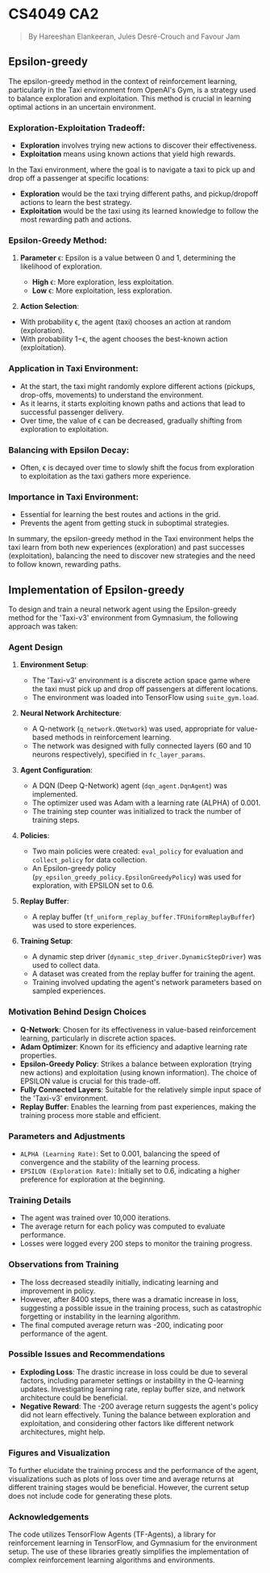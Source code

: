 # CS4049 CA2
> By Hareeshan Elankeeran, Jules Desré-Crouch and Favour Jam

## Epsilon-greedy

The epsilon-greedy method in the context of reinforcement learning, particularly in the Taxi environment from OpenAI's Gym, is a strategy used to balance exploration and exploitation. This method is crucial in learning optimal actions in an uncertain environment.

### Exploration-Exploitation Tradeoff:
- **Exploration** involves trying new actions to discover their effectiveness.
- **Exploitation** means using known actions that yield high rewards.

In the Taxi environment, where the goal is to navigate a taxi to pick up and drop off a passenger at specific locations:

- **Exploration** would be the taxi trying different paths, and pickup/dropoff actions to learn the best strategy.
- **Exploitation** would be the taxi using its learned knowledge to follow the most rewarding path and actions.

### Epsilon-Greedy Method:
1. **Parameter** ϵ: Epsilon is a value between 0 and 1, determining the likelihood of exploration.
    - **High** ϵ: More exploration, less exploitation.
    - **Low** ϵ: More exploitation, less exploration.

1. **Action Selection**:
- With probability ϵ, the agent (taxi) chooses an action at random (exploration).
- With probability 1−ϵ, the agent chooses the best-known action (exploitation).

### Application in Taxi Environment:
- At the start, the taxi might randomly explore different actions (pickups, drop-offs, movements) to understand the environment.
- As it learns, it starts exploiting known paths and actions that lead to successful passenger delivery.
- Over time, the value of ϵ can be decreased, gradually shifting from exploration to exploitation.
### Balancing with Epsilon Decay:
- Often, ϵ is decayed over time to slowly shift the focus from exploration to exploitation as the taxi gathers more experience.
### Importance in Taxi Environment:
- Essential for learning the best routes and actions in the grid.
- Prevents the agent from getting stuck in suboptimal strategies.

In summary, the epsilon-greedy method in the Taxi environment helps the taxi learn from both new experiences (exploration) and past successes (exploitation), balancing the need to discover new strategies and the need to follow known, rewarding paths.


## Implementation of Epsilon-greedy

To design and train a neural network agent using the Epsilon-greedy method for the 'Taxi-v3' environment from Gymnasium, the following approach was taken:

### Agent Design

1. **Environment Setup**: 
   - The 'Taxi-v3' environment is a discrete action space game where the taxi must pick up and drop off passengers at different locations.
   - The environment was loaded into TensorFlow using `suite_gym.load`.

2. **Neural Network Architecture**:
   - A Q-network (`q_network.QNetwork`) was used, appropriate for value-based methods in reinforcement learning.
   - The network was designed with fully connected layers (60 and 10 neurons respectively), specified in `fc_layer_params`.

3. **Agent Configuration**:
   - A DQN (Deep Q-Network) agent (`dqn_agent.DqnAgent`) was implemented.
   - The optimizer used was Adam with a learning rate (ALPHA) of 0.001.
   - The training step counter was initialized to track the number of training steps.

4. **Policies**:
   - Two main policies were created: `eval_policy` for evaluation and `collect_policy` for data collection.
   - An Epsilon-greedy policy (`py_epsilon_greedy_policy.EpsilonGreedyPolicy`) was used for exploration, with EPSILON set to 0.6.

5. **Replay Buffer**:
   - A replay buffer (`tf_uniform_replay_buffer.TFUniformReplayBuffer`) was used to store experiences.

6. **Training Setup**:
   - A dynamic step driver (`dynamic_step_driver.DynamicStepDriver`) was used to collect data.
   - A dataset was created from the replay buffer for training the agent.
   - Training involved updating the agent's network parameters based on sampled experiences.

### Motivation Behind Design Choices

- **Q-Network**: Chosen for its effectiveness in value-based reinforcement learning, particularly in discrete action spaces.
- **Adam Optimizer**: Known for its efficiency and adaptive learning rate properties.
- **Epsilon-Greedy Policy**: Strikes a balance between exploration (trying new actions) and exploitation (using known information). The choice of EPSILON value is crucial for this trade-off.
- **Fully Connected Layers**: Suitable for the relatively simple input space of the 'Taxi-v3' environment.
- **Replay Buffer**: Enables the learning from past experiences, making the training process more stable and efficient.

### Parameters and Adjustments

- `ALPHA (Learning Rate)`: Set to 0.001, balancing the speed of convergence and the stability of the learning process.
- `EPSILON (Exploration Rate)`: Initially set to 0.6, indicating a higher preference for exploration at the beginning.

### Training Details

- The agent was trained over 10,000 iterations.
- The average return for each policy was computed to evaluate performance.
- Losses were logged every 200 steps to monitor the training progress.

### Observations from Training

- The loss decreased steadily initially, indicating learning and improvement in policy.
- However, after 8400 steps, there was a dramatic increase in loss, suggesting a possible issue in the training process, such as catastrophic forgetting or instability in the learning algorithm.
- The final computed average return was -200, indicating poor performance of the agent.

### Possible Issues and Recommendations

- **Exploding Loss**: The drastic increase in loss could be due to several factors, including parameter settings or instability in the Q-learning updates. Investigating learning rate, replay buffer size, and network architecture could be beneficial.
- **Negative Reward**: The -200 average return suggests the agent's policy did not learn effectively. Tuning the balance between exploration and exploitation, and considering other factors like different network architectures, might help.

### Figures and Visualization

To further elucidate the training process and the performance of the agent, visualizations such as plots of loss over time and average returns at different training stages would be beneficial. However, the current setup does not include code for generating these plots. 

### Acknowledgements

The code utilizes TensorFlow Agents (TF-Agents), a library for reinforcement learning in TensorFlow, and Gymnasium for the environment setup. The use of these libraries greatly simplifies the implementation of complex reinforcement learning algorithms and environments.
